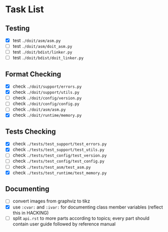 Task List
=========

Testing
-------

- [x] test `./doit/asm/asm.py`
- [ ] test `./doit/asm/doit_asm.py`
- [ ] test `./doit/bdist/linker.py`
- [ ] test `./doit/bdist/doit_linker.py`

Format Checking
---------------

- [x] check `./doit/support/errors.py`
- [x] check `./doit/support/utils.py`
- [ ] check `./doit/config/version.py`
- [ ] check `./doit/config/config.py`
- [ ] check `./doit/asm/asm.py`
- [x] check `./doit/runtime/memory.py`

Tests Checking
--------------

- [x] check `./tests/test_support/test_errors.py`
- [x] check `./tests/test_support/test_utils.py`
- [ ] check `./tests/test_config/test_version.py`
- [ ] check `./tests/test_config/test_config.py`
- [ ] check `./tests/test_asm/test_asm.py`
- [x] check `./tests/test_runtime/test_memory.py`

Documenting
-----------

- [ ] convert images from graphviz to tikz
- [x] use `:cvar:` and `:ivar:` for documenting class member variables (reflect
      this in HACKING)
- [ ] split `api.rst` to more parts according to topics; every part should
      contain user guide followed by reference manual
